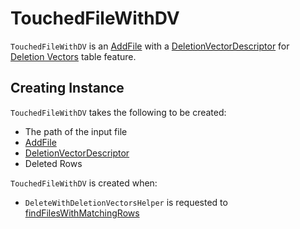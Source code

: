 # TouchedFileWithDV

`TouchedFileWithDV` is an [AddFile](#fileLogEntry) with a [DeletionVectorDescriptor](#newDeletionVector) for [Deletion Vectors](index.md) table feature.

## Creating Instance

`TouchedFileWithDV` takes the following to be created:

* <span id="inputFilePath"> The path of the input file
* <span id="fileLogEntry"> [AddFile](../AddFile.md)
* <span id="newDeletionVector"> [DeletionVectorDescriptor](DeletionVectorDescriptor.md)
* <span id="deletedRows"> Deleted Rows

`TouchedFileWithDV` is created when:

* `DeleteWithDeletionVectorsHelper` is requested to [findFilesWithMatchingRows](DeleteWithDeletionVectorsHelper.md#findFilesWithMatchingRows)
